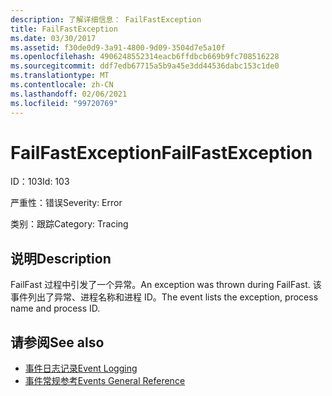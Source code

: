 ```yaml
---
description: 了解详细信息： FailFastException
title: FailFastException
ms.date: 03/30/2017
ms.assetid: f30de0d9-3a91-4800-9d09-3504d7e5a10f
ms.openlocfilehash: 4906248552314eacb6ffdbcb669b9fc708516228
ms.sourcegitcommit: ddf7edb67715a5b9a45e3dd44536dabc153c1de0
ms.translationtype: MT
ms.contentlocale: zh-CN
ms.lasthandoff: 02/06/2021
ms.locfileid: "99720769"
---
```

# <a name="failfastexception"></a><span data-ttu-id="ad00c-103">FailFastException</span><span class="sxs-lookup"><span data-stu-id="ad00c-103">FailFastException</span></span>

<span data-ttu-id="ad00c-104">ID：103</span><span class="sxs-lookup"><span data-stu-id="ad00c-104">Id: 103</span></span>  
  
 <span data-ttu-id="ad00c-105">严重性：错误</span><span class="sxs-lookup"><span data-stu-id="ad00c-105">Severity: Error</span></span>  
  
 <span data-ttu-id="ad00c-106">类别：跟踪</span><span class="sxs-lookup"><span data-stu-id="ad00c-106">Category: Tracing</span></span>  
  
## <a name="description"></a><span data-ttu-id="ad00c-107">说明</span><span class="sxs-lookup"><span data-stu-id="ad00c-107">Description</span></span>  

 <span data-ttu-id="ad00c-108">FailFast 过程中引发了一个异常。</span><span class="sxs-lookup"><span data-stu-id="ad00c-108">An exception was thrown during FailFast.</span></span> <span data-ttu-id="ad00c-109">该事件列出了异常、进程名称和进程 ID。</span><span class="sxs-lookup"><span data-stu-id="ad00c-109">The event lists the exception, process name and process ID.</span></span>  
  
## <a name="see-also"></a><span data-ttu-id="ad00c-110">请参阅</span><span class="sxs-lookup"><span data-stu-id="ad00c-110">See also</span></span>

- [<span data-ttu-id="ad00c-111">事件日志记录</span><span class="sxs-lookup"><span data-stu-id="ad00c-111">Event Logging</span></span>](index.md)
- [<span data-ttu-id="ad00c-112">事件常规参考</span><span class="sxs-lookup"><span data-stu-id="ad00c-112">Events General Reference</span></span>](events-general-reference.md)
